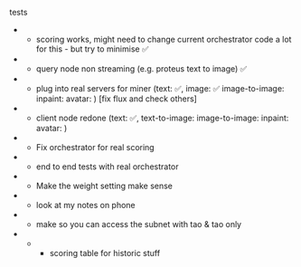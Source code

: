 tests

- - scoring works, might need to change current orchestrator code a lot for this - but try to minimise ✅
- - query node non streaming (e.g. proteus text to image) ✅
- - plug into real servers for miner  (text: ✅, image: ✅ image-to-image: inpaint:  avatar: ) [fix flux and check others]
- - client node redone (text: ✅, text-to-image: image-to-image: inpaint:  avatar: )
- - Fix orchestrator for real scoring
- - end to end tests with real orchestrator
- - Make the weight setting make sense
- - look at my notes on phone
- - make so you can access the subnet with tao & tao only
- - - scoring table for historic stuff